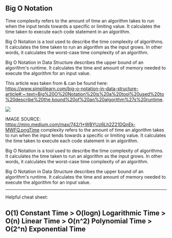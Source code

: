 Big O Notation
-----------

Time complexity refers to the amount of time an algorithm takes to run when the input tends towards a specific or limiting value. It calculates the time taken to execute each code statement in an algorithm.

Big O Notation is a tool used to describe the time complexity of algorithms. It calculates the time taken to run an algorithm as the input grows. In other words, it calculates the worst-case time complexity of an algorithm. 

Big O Notation in Data Structure describes the upper bound of an algorithm's runtime. It calculates the time and amount of memory needed to execute the algorithm for an input value. 

This article was taken from & can be found here: https://www.simplilearn.com/big-o-notation-in-data-structure-article#:~:text=Big%20O%20Notation%20is%20a%20tool%20used%20to%20describe%20the,bound%20of%20an%20algorithm%27s%20runtime.

![](https://miro.medium.com/max/742/1*WBYUz6Lh2Z21DQnEk-MWFQ.png)



IMAGE SOURCE: https://miro.medium.com/max/742/1*WBYUz6Lh2Z21DQnEk-MWFQ.pngTime complexity refers to the amount of time an algorithm takes to run when the input tends towards a specific or limiting value. It calculates the time taken to execute each code statement in an algorithm.

Big O Notation is a tool used to describe the time complexity of algorithms. It calculates the time taken to run an algorithm as the input grows. In other words, it calculates the worst-case time complexity of an algorithm. 

Big O Notation in Data Structure describes the upper bound of an algorithm's runtime. It calculates the time and amount of memory needed to execute the algorithm for an input value. 


----
Helpful cheat sheet:

O(1) Constant Time > O(logn) Logarithmic Time > O(n) Linear Time > O(n^2) Polynomial Time > O(2^n) Exponential Time
----
